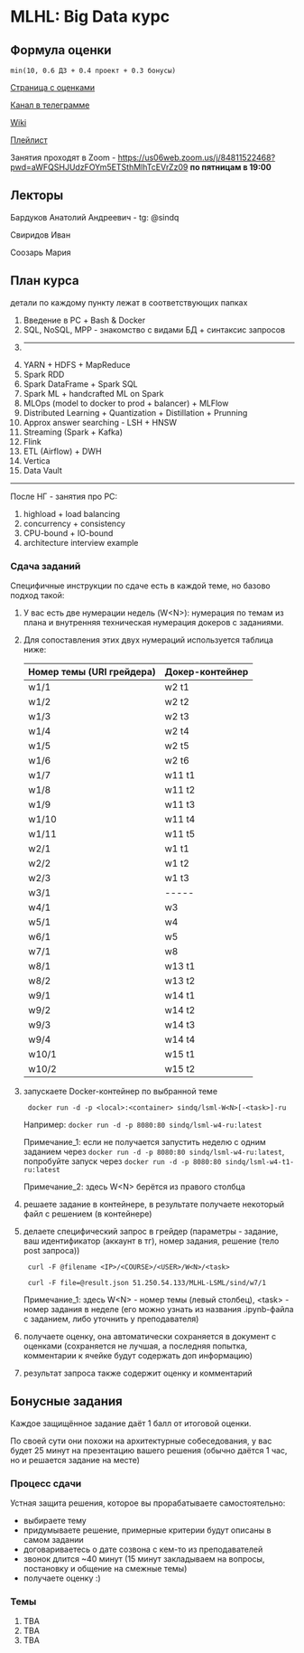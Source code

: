 # MLHL: Big Data курс

## Формула оценки

    min(10, 0.6 ДЗ + 0.4 проект + 0.3 бонусы)

[Страница с оценками](https://docs.google.com/spreadsheets/d/158tztQ-jFFErWMk7k3INnSs8tjDTWP9j1SBE-uxFfMw/edit?usp=sharing)

[Канал в телеграмме](https://t.me/+7c_vSRhfV102YWFi)

[Wiki](https://clck.ru/326SeW)

[Плейлист](https://clck.ru/326SgG)


Занятия проходят в Zoom - https://us06web.zoom.us/j/84811522468?pwd=aWFQSHJUdzFOYm5ETSthMlhTcEVrZz09 **по пятницам в 19:00**

## Лекторы

Бардуков Анатолий Андреевич - tg: @sindq

Свиридов Иван

Соозарь Мария

## План курса

детали по каждому пункту лежат в соответствующих папках

1. Введение в РС + Bash & Docker
2. SQL, NoSQL, MPP - знакомство с видами БД + синтаксис запросов
3. ------------
4. YARN + HDFS + MapReduce
5. Spark RDD
6. Spark DataFrame + Spark SQL
7. Spark ML + handcrafted ML on Spark
8. MLOps (model to docker to prod + balancer) + MLFlow
9. Distributed Learning + Quantization + Distillation + Prunning
10. Approx answer searching - LSH + HNSW
11. Streaming (Spark + Kafka)
12. Flink
13. ETL (Airflow) + DWH
14. Vertica
15. Data Vault

---

После НГ - занятия про РС:
1. highload + load balancing
2. concurrency + consistency
3. CPU-bound + IO-bound
4. architecture interview example


### Сдача заданий

Специфичные инструкции по сдаче есть в каждой теме, но базово подход такой:

1. У вас есть две нумерации недель (W\<N>): нумерация по темам из плана и внутренняя техническая нумерация докеров с заданиями. 
2. Для сопоставления этих двух нумераций используется таблица ниже: 

    | Номер темы (URI грейдера)  | Докер-контейнер |
    | -------------   | -------------- |
    | w1/1    | w2 t1   |
    | w1/2    | w2 t2   |
    | w1/3    | w2 t3   |
    | w1/4    | w2 t4   |
    | w1/5    | w2 t5   |
    | w1/6    | w2 t6   |
    | w1/7    | w11 t1  |
    | w1/8    | w11 t2  |
    | w1/9    | w11 t3  |
    | w1/10    | w11 t4  |
    | w1/11    | w11 t5  |
    | w2/1    | w1 t1   |
    | w2/2    | w1 t2   |
    | w2/3    | w1 t3   |
    | w3/1    | -----   |
    | w4/1    | w3   |
    | w5/1    | w4   |
    | w6/1    | w5   |
    | w7/1    | w8   |
    | w8/1    | w13 t1  |
    | w8/2    | w13 t2  |
    | w9/1    | w14 t1  |
    | w9/2    | w14 t2  |
    | w9/3    | w14 t3  |
    | w9/4    | w14 t4  |
    | w10/1   | w15 t1  |
    | w10/2   | w15 t2  |
    
3. запускаете Docker-контейнер по выбранной теме


        docker run -d -p <local>:<container> sindq/lsml-W<N>[-<task>]-ru

    Например: `docker run -d -p 8080:80 sindq/lsml-w4-ru:latest`
    
    Примечание_1: если не получается запустить неделю с одним заданием через `docker run -d -p 8080:80 sindq/lsml-w4-ru:latest`, попробуйте запуск через `docker run -d -p 8080:80 sindq/lsml-w4-t1-ru:latest`
    
    Примечание_2: здесь W\<N> берётся из правого столбца

4. решаете задание в контейнере, в результате получаете некоторый файл с решением (в контейнере)
5. делаете специфический запрос в грейдер (параметры - задание, ваш идентификатор (аккаунт в тг), номер задания, решение (тело post запроса))

        curl -F @filename <IP>/<COURSE>/<USER>/W<N>/<task>

        curl -F file=@result.json 51.250.54.133/MLHL-LSML/sind/w7/1
        
   Примечание_1: здесь W\<N> - номер темы (левый столбец), \<task>  - номер задания в неделе (его можно узнать из названия .ipynb-файла с заданием, либо уточнить у преподавателя)
    
6. получаете оценку, она автоматически сохраняется в документ с оценками (сохраняется не лучшая, а последняя попытка, комментарии к ячейке будут содержать доп информацию)
7. результат запроса также содержит оценку и комментарий

## Бонусные задания
Каждое защищённое задание даёт 1 балл от итоговой оценки.

По своей сути они похожи на архитектурные собеседования, у вас будет 25 минут на презентацию вашего решения
(обычно даётся 1 час, но и решается задание на месте)

### Процесс сдачи
Устная защита решения, которое вы прорабатываете самостоятельно:

- выбираете тему
- придумываете решение, примерные критерии будут описаны в самом задании
- договариваетесь о дате созвона с кем-то из преподавателей
- звонок длится ~40 минут (15 минут закладываем на вопросы, постановку и общение на смежные темы)
- получаете оценку :)

### Темы

1. TBA
2. TBA
3. TBA

